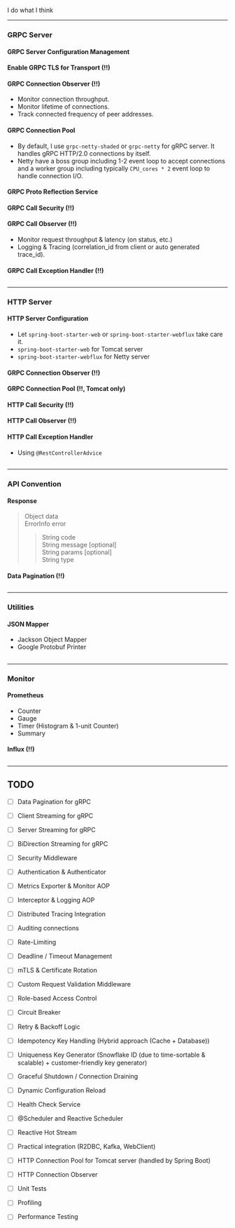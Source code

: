 I do what I think

---

### GRPC Server

#### GRPC Server Configuration Management

#### Enable GRPC TLS for Transport (!!)

#### GRPC Connection Observer (!!)

- Monitor connection throughput.
- Monitor lifetime of connections.
- Track connected frequency of peer addresses.

#### GRPC Connection Pool

- By default, I use `grpc-netty-shaded` or `grpc-netty` for gRPC server. It handles gRPC HTTP/2.0 connections by itself.
- Netty have a boss group including 1-2 event loop to accept connections and a worker group including
  typically `CPU_cores * 2` event loop to handle connection I/O.

#### GRPC Proto Reflection Service

#### GRPC Call Security (!!)

#### GRPC Call Observer (!!)

- Monitor request throughput & latency (on status, etc.)
- Logging & Tracing (correlation_id from client or auto generated trace_id).

#### GRPC Call Exception Handler (!!)

##                      

---

### HTTP Server

#### HTTP Server Configuration

- Let `spring-boot-starter-web` or `spring-boot-starter-webflux` take care it.
- `spring-boot-starter-web` for Tomcat server
- `spring-boot-starter-webflux` for Netty server

#### GRPC Connection Observer (!!)

#### GRPC Connection Pool (!!, Tomcat only)

#### HTTP Call Security (!!)

#### HTTP Call Observer (!!)

#### HTTP Call Exception Handler

- Using `@RestControllerAdvice`

##                      

---

### API Convention

#### Response

> Object data\
> ErrorInfo error
> > String code <enum ErrorE>\
> > String message [optional]\
> > String params [optional]\
> > String type <enum ErrorType>

#### Data Pagination (!!)

##                      

---

### Utilities

#### JSON Mapper

- Jackson Object Mapper
- Google Protobuf Printer

##                      

---

### Monitor

#### Prometheus

- Counter
- Gauge
- Timer (Histogram & 1-unit Counter)
- Summary

#### Influx (!!)

##                      

---

## TODO

- [ ] Data Pagination for gRPC
- [ ] Client Streaming for gRPC
- [ ] Server Streaming for gRPC
- [ ] BiDirection Streaming for gRPC
- [ ] Security Middleware
- [ ] Authentication & Authenticator
- [ ] Metrics Exporter & Monitor AOP
- [ ] Interceptor & Logging AOP
- [ ] Distributed Tracing Integration
- [ ] Auditing connections
- [ ] Rate-Limiting
- [ ] Deadline / Timeout Management
- [ ] mTLS & Certificate Rotation
- [ ] Custom Request Validation Middleware
- [ ] Role-based Access Control
- [ ] Circuit Breaker
- [ ] Retry & Backoff Logic
- [ ] Idempotency Key Handling (Hybrid approach (Cache + Database))
- [ ] Uniqueness Key Generator (Snowflake ID (due to time-sortable & scalable) + customer-friendly key generator)
- [ ] Graceful Shutdown / Connection Draining
- [ ] Dynamic Configuration Reload
- [ ] Health Check Service
- [ ] @Scheduler and Reactive Scheduler
- [ ] Reactive Hot Stream
- [ ] Practical integration (R2DBC, Kafka, WebClient)
- [ ] HTTP Connection Pool for Tomcat server (handled by Spring Boot)
- [ ] HTTP Connection Observer

- [ ] Unit Tests
- [ ] Profiling
- [ ] Performance Testing